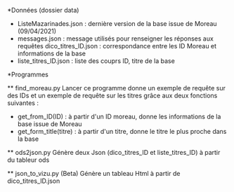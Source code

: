 *Données (dossier data)
 - ListeMazarinades.json : dernière version de la base issue de Moreau (09/04/2021)
 - messages.json : message utilisés pour renseigner les réponses aux requêtes
 dico_titres_ID.json : correspondance entre les ID Moreau et informations de la base
 - liste_titres_ID.json : liste des couprs ID, titre de la base

*Programmes

** find_moreau.py
Lancer ce programme donne un exemple de requête sur des IDs et un exemple de requête sur les titres grâce aux deux fonctions suivantes :
  - get_from_ID(ID) : à partir d'un ID moreau, donne les informations de la base issue de Moreau
  - get_form_title(titre) : à partir d'un titre, donne le titre le plus proche dans la base


** ods2json.py
Génère deux Json (dico_titres_ID et liste_titres_ID) à partir du tableur ods

** json_to_vizu.py (Beta)
Génère un tableau Html à partir de dico_titres_ID.json
